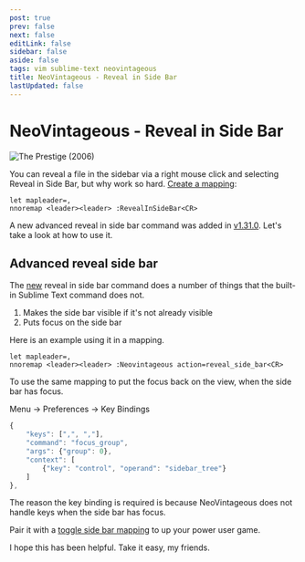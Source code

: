 ```yaml
---
post: true
prev: false
next: false
editLink: false
sidebar: false
aside: false
tags: vim sublime-text neovintageous
title: NeoVintageous - Reveal in Side Bar
lastUpdated: false
---
```


# NeoVintageous - Reveal in Side Bar

![The Prestige (2006)](/assets/images/2023-05-18-the-prestige.webp)

You can reveal a file in the sidebar via a right mouse click and selecting Reveal in Side Bar, but why work so hard. [Create a mapping](/2022/11/21/vimrc-and-neovintageousrc/):

```vim
let mapleader=,
nnoremap <leader><leader> :RevealInSideBar<CR>
```

A new advanced reveal in side bar command was added in [v1.31.0](/2023/07/13/neovintageous-1.31.0/).  Let's take a look at how to use it.

## Advanced reveal side bar

The [new](https://github.com/NeoVintageous/NeoVintageous/releases/tag/1.31.0) reveal in side bar command does a number of things that the built-in Sublime Text command does not.

1. Makes the side bar visible if it's not already visible
2. Puts focus on the side bar

Here is an example using it in a mapping.

```vim
let mapleader=,
nnoremap <leader><leader> :Neovintageous action=reveal_side_bar<CR>
```

To use the same mapping to put the focus back on the view, when the side bar has focus.

Menu → Preferences → Key Bindings

```js
{
    "keys": [",", ","],
    "command": "focus_group",
    "args": {"group": 0},
    "context": [
        {"key": "control", "operand": "sidebar_tree"}
    ]
},
```

The reason the key binding is required is because NeoVintageous does not handle keys when the side bar has focus.

Pair it with a [toggle side bar mapping](/2023/05/15/neovintageous-toggle-sidebar/) to up your power user game.

I hope this has been helpful.  Take it easy, my friends.
